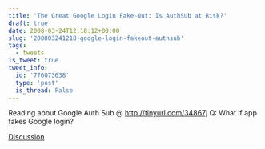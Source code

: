 ```yaml
---
title: 'The Great Google Login Fake-Out: Is AuthSub at Risk?'
draft: true
date: 2008-03-24T12:18:12+00:00
slug: '200803241218-google-login-fakeout-authsub'
tags:
  - tweets
is_tweet: true
tweet_info:
  id: '776073638'
  type: 'post'
  is_thread: False
---
```




Reading about Google Auth Sub @ http://tinyurl.com/34867j Q: What if app fakes Google login?

[Discussion](https://x.com/sytelus/status/776073638)
